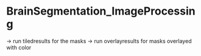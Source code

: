 # BrainSegmentation_ImageProcessing

-> run tiledresults for the masks
-> run overlayresults for masks overlayed with color

